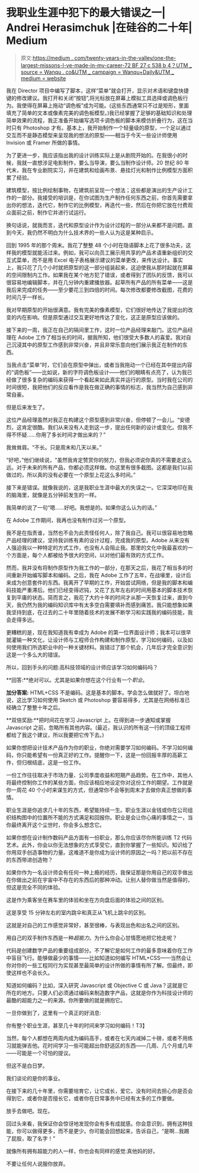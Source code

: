 # 我职业生涯中犯下的最大错误之一| Andrei Herasimchuk |在硅谷的二十年| Medium

> 原文:[https://medium . com/twenty-years-in-the-valley/one-the-largest-missons-I-ve-made-in-my-career-72 BF 27 c 538 b 4？UTM _ source = Wanqu . co&UTM _ campaign = Wanqu+Daily&UTM _ medium = website](https://medium.com/twenty-years-in-the-valley/one-of-the-biggest-mistakes-i-ve-made-in-my-career-72bf27c538b4?utm_source=wanqu.co&utm_campaign=Wanqu+Daily&utm_medium=website)

我在 Director 项目中编写了脚本，这样“菜单”就会打开，显示对术语和键盘快捷键的修改建议。我打开和关闭“按钮”,将光标放在屏幕上模拟工具选择或调色板行为。我使得在屏幕上拖动“调色板”成为可能。(这些东西通常只不过是矩形，里面填充了简单的文本或像素完美的调色板模型。)我已经掌握了足够的基础知识和处理简单效果的流程，我正准备开始编写选项卡调色板的脚本来模仿折叠行为，这在当时只有 Photoshop 才有。基本上，我开始制作一个轻量级的原型，一个足以通过交互而不是静态模型来呈现我的想法的原型——相当于今天一些设计师使用 Invision 或 Framer 所做的事情。

为了更进一步，我应该指出我的设计训练实际上是从剧院开始的。在我很小的时候，我就一直想涉足电影制作，要么当导演，要么当制作设计师。20 世纪 80 年代末，我在专业剧院实习，并在建筑和绘画布景、悬挂灯光和制作比例模型方面积累了经验。

建筑模型，按比例绘制事物，在建筑前呈现一个想法；这些都是演出的生产设计工作的一部分。我接受的培训是，在你试图为生产制作任何东西之前，你首先需要拿出你的想法，迭代它，制作它的比例模型，再迭代一些，然后在你把它放在付费观众面前之前，制作它并进行试运行。

换句话说，就我而言，迭代和原型设计作为设计过程的一部分从来都不是问题。直到今天，我仍然不明白为什么技术界的一些人认为这是某种启示。

回到 1995 年的那个周末。我花了整整 48 个小时在隐语脚本上花了很多功夫，这样我的模型就能活过来。例如，我可以向员工展示用共享的产品术语重新组织的交互式菜单，而不是用 Excel 电子表格展示建议的菜单更改，来传达设计。事实上，我只花了几个小时就把原型的这一部分组装起来，这迫使我从那时起就在屏幕的空间限制内工作。如果我在某个地方犯了错误，或者得到了团队的反馈，我可以很容易地编辑脚本，并在几分钟内重建播放器。起草所有产品的所有菜单——这是我后来完成的任务——至少要花三到四倍的时间。每次修改都要修改截图，花费的时间几乎一样长。

我对早期原型的开始很满意。我有完美的像素模型，它们很好地传达了我提出的改变的内在影响。但是原型通过交互更好地传达了变化，这正是原型应该做的。

接下来的一周，我正在自己的隔间里工作，这时一位产品经理来敲门。这位产品经理在 Adobe 工作了相当长的时间，据我所知，他们很受大多数人的喜爱。我对自己沉浸其中的原型工作感到非常兴奋，并且非常乐意向他们展示我正在制作的东西。

当我点击“菜单”时，它们会在原型中弹出，或者当我拖动一个已经在其中提出内容的“调色板”——比如说，新的字符调色板设计——他们的眼睛有点亮了，认为我已经做了很多复杂的编码来获得一个看起来如此真实并运行的原型。当时我在公司的时间很短，我把他们的反应看作是我在做正确的事情的标志，我当然为自己感到非常自豪。

但是后来发生了。

这位产品经理虽然对我正在构建这个原型感到非常兴奋，但停顿了一会儿。“安德烈，这肯定很酷。我们从来没有人走到这一步，提出任何新的设计或变化。但我不得不怀疑……你用了多长时间才做出来的？”

我耸耸肩。“不长。只是周末和几天以来。”

“好吧，”他们继续说，“虽然我肯定赞赏你的努力，但我必须说你真的不需要走这么远。对于未来的所有产品，你都必须这样做。你这里有很多截图。这都是我们以前做过的，所以真的没有必要在一个原型上花这么多时间。”

接下来是错误。就像我说的，这是我职业生涯中最大的失误之一。它深深地印在我的脑海里，就像是五分钟前发生的一样。

我简单的说了一句“嗯……好吧。我想是的。如果你这么认为的话。”

在 Adobe 工作期间，我再也没有制作过另一个原型。

我不是在指责谁，当然也不会为此责怪任何人，除了我自己。我可以很容易地忽略产品经理的建议，坚持我训练有素的设计过程，完成我的原型。Adobe 从来没有人强迫我以一种特定的方式工作，也没有人会阻止我。那里的文化中我最喜欢的一个方面是，每个人都被给予很大的空间，以对他们最有效的方式工作。

然而，我并没有将制作原型作为我工作的一部分，在那天之后，我花了相当多的时间重新开始编写脚本和编码。之后，我在 Adobe 工作了五年，在战壕里，设计后来成为创意套件的东西。我离开了早期的工作，开始尝试网络，但是我的脚本和编码技能严重滞后。他们已经变得迟钝，又花了五年左右的时间用基本的脚本技术恢复到平庸的状态。简而言之，我花了大约十年的时间才从那一天恢复过来，直到今天，我仍然为我的编码知识库中有太多空白需要填补而感到痛苦。我只能想象如果我坚持到底，在过去的二十年里随着技术的发展不断学习和实践我的编码技能，我会走得多远。

更糟糕的是，现在我知道我有幸成为 Adobe 的第一位界面设计师；我本可以很早就灌输一种文化，让设计师与工程师合作构建和制作原型，学习如何编码，以及如何使用我们所选职业中的一种关键材料。我错过了那个机会，几年后才完全意识到这是一个多么大的错误。

所以，回到手头的问题:高科技领域的设计师应该学习如何编码吗？

**回答:**绝对可以。尤其是如果你想在这个行业有一个*职业*。

**加分答案:** HTML+CSS 不是编码。这是基本的脚本。学会怎么做就好了。坦白地说，这比学习如何使用 Sketch 或 Photoshop 要容易得多，尤其是在网络标准已经确立了整整十年之后。

**双倍奖励:**把时间花在学习 Javascript 上。在得到进一步通知或掌握 Javascript 之前，忽略所有其他内容。(最近，我认识的所有这一行的顶级工程师都给了我这个建议，所以我要把它传下去。)

如果你想把设计技术产品作为你的职业，你绝对需要学习如何编码。不学习如何编码，你只能希望有一份真正好的工作。提醒你一下，这是一份回报丰厚的高薪工作，但归根结底，这是一份工作。

一份工作往往取决于市场力量、公司季度收益和短期产品趋势。在工作中，其他人将最终控制你工作的某些方面，你应该相应地设定你对这份工作的期望。工作就是你一周花 40 个小时来谋生的方式，但通常你不会等到周末才去做你真正想做的事情。

职业生涯是你追求几十年的东西，希望能持续一生。职业生涯以金钱或你在公司组织结构图中的位置所不能的方式满足和回报你。职业是会让你心痛的事情之一，当你最终离开这个尘世时，你会多么想念它。

如果你想在设计制作数码产品方面有一份职业，那么你应该尽你所能训练 T2 代码艺术。此外，你会以你无法想象的方式享受它，直到你掌握了一些知识。知识给了你用双手创造事物的力量。这难道不是你成为设计师的原因之一吗？把以前不存在的东西带进创造物？

如果你作为一名设计师会有任何一种上瘾的经历，我保证那是你用自己的双手做出在你做出之前在宇宙中不存在的东西后的那种冲动。让别人替你做当然是值得的，但这是完全不同的体验。

这是作为乘客坐在赛车里的体验和坐在方向盘后面的体验之间的区别。

这是享受 15 分钟左右的室内跳伞和真正从飞机上跳伞的区别。

这就是对自己的工作感觉非常好，甚至很棒，与表现出色和出名之间的区别。

用自己的双手制作东西是一种*超能力*。为什么你会心甘情愿地把它抢走呢？

代码是创建数字产品的重要组成部分。不了解它是如何工作的最多意味着你在工作中盲目飞行。能够做最少的事情——比如知道如何编写 HTML+CSS——当然会让你对你的一些工程同行为实现甚至最简单的设计所做的事情有所了解。但最终，即使这样也不会长久。

知道如何编码？比如，深入研究 Javascript 或 Objective C 或 Java？这就是它所在的地方。只要人们必须通过编码来制造数字产品，这就是你作为科技设计师的最酷的超能力之一的来源。你所要做的就是拥抱它。

一旦你做到了，这里有一个真正的好消息:

你有整个职业生涯，甚至几十年的时间来学习如何编码！T3】

当然，每个人都想在两周内成为编码高手，或者在七天内减掉二十磅，或者不用练习就能弹吉他。花时间学习一些可能超出你舒适区的东西——几周、几个月或几年——可能是一个可怕的提议。

但这不是白日梦。

我们谈论的是你的事业。

在接下来的几十年里，你需要培育它，让它成长，爱它。没有时间去担心你是否会得到它，或者你是否擅长它，或者你在日常事务中已经有太多的工作要做。

放手去做吧。现在。

回过头来看，我保证你会惊讶地发现你会有多有成就感。你会意识到，拥有这种技能，你可以做得更多，而不是更少。你可能会回想起来，告诉自己，“是啊...我踢了屁股，取了名字！”

就像所有拥有超能力的人一样，你也会有同样的感觉:真他妈的好。

不要让任何人说服你放弃。